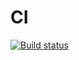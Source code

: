 # CI

[![Build status](https://ci.appveyor.com/api/projects/status/kyxniewio131xmd5?svg=true)](https://ci.appveyor.com/project/dustyo-O/netology-ajs10-ci)
